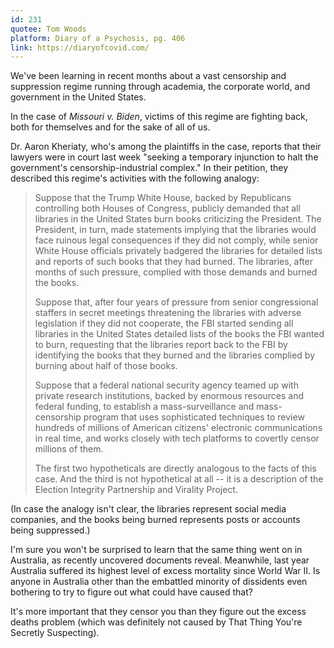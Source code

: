 ```yaml
---
id: 231
quotee: Tom Woods
platform: Diary of a Psychosis, pg. 406
link: https://diaryofcovid.com/
---
```

We've been learning in recent months about a vast censorship and suppression regime running through academia, the corporate world, and government in the United States.

In the case of *Missouri v. Biden*, victims of this regime are fighting back, both for themselves and for the sake of all of us.

Dr. Aaron Kheriaty, who's among the plaintiffs in the case, reports that their lawyers were in court last week "seeking a temporary injunction to halt the government's censorship-industrial complex." In their petition, they described this regime's activities with the following analogy:

> Suppose that the Trump White House, backed by Republicans controlling both Houses of Congress, publicly demanded that all libraries in the United States burn books criticizing the President. The President, in turn, made statements implying that the libraries would face ruinous legal consequences if they did not comply, while senior White House officials privately badgered the libraries for detailed lists and reports of such books that they had burned. The libraries, after months of such pressure, complied with those demands and burned the books.
>
> Suppose that, after four years of pressure from senior congressional staffers in secret meetings threatening the libraries with adverse legislation if they did not cooperate, the FBI started sending all libraries in the United States detailed lists of the books the FBI wanted to burn, requesting that the libraries report back to the FBI by identifying the books that they burned and the libraries complied by burning about half of those books.
>
> Suppose that a federal national security agency teamed up with private research institutions, backed by enormous resources and federal funding, to establish a mass-surveillance and mass-censorship program that uses sophisticated techniques to review hundreds of millions of American citizens' electronic communications in real time, and works closely with tech platforms to covertly censor millions of them.
>
> The first two hypotheticals are directly analogous to the facts of this case. And the third is not hypothetical at all -- it is a description of the Election Integrity Partnership and Virality Project.

(In case the analogy isn't clear, the libraries represent social media companies, and the books being burned represents posts or accounts being suppressed.)

I'm sure you won't be surprised to learn that the same thing went on in Australia, as recently uncovered documents reveal. Meanwhile, last year Australia suffered its highest level of excess mortality since World War II. Is anyone in Australia other than the embattled minority of dissidents even bothering to try to figure out what could have caused that?

It's more important that they censor you than they figure out the excess deaths problem (which was definitely not caused by That Thing You're Secretly Suspecting).
